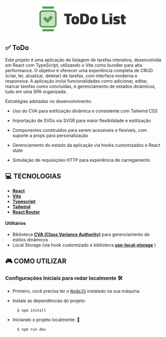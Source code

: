 <div align="center">

![Logo](./public/logo.svg)

</div>

## **✅ ToDo**

Este projeto é uma aplicação de listagem de tarefas interativa, desenvolvida em React com TypeScript, utilizando o Vite como bundler para alta performance. O objetivo é oferecer uma experiência completa de CRUD (criar, ler, atualizar, deletar) de tarefas, com interface moderna e responsiva. A aplicação inclui funcionalidades como adicionar, editar, marcar tarefas como concluídas, e gerenciamento de estados dinâmicos, tudo em uma SPA organizada.

Estratégias adotadas no desenvolvimento:

  - Uso do CVA para estilização dinâmica e consistente com Tailwind CSS

  - Importação de SVGs via SVGR para maior flexibilidade e estilização

  - Componentes construídos para serem acessíveis e flexíveis, com suporte a props para personalização

  - Gerenciamento do estado da aplicação via hooks customizados e React state

  - Simulação de requisições HTTP para experiência de carregamento



## **💻 TECNOLOGIAS**

- **[React][react]**
- **[Vite][vite]**
- **[Typescript][typescript]**
- **[Tailwind][tailwind]**
- **[React Router][react_router]**


#### **Utilitários**

- Biblioteca **[CVA (Class Variance Authority)][cva]** para gerenciamento de estilos dinâmicos
- Local Storage (via hook customizado e biblioteca **[use-local-storage][use-local-storage]** )


## **🎮 COMO UTILIZAR**

### **Configurações Iniciais para rodar localmente** 🛠️

- Primeiro, você precisa ter o <kbd>[NodeJS](https://nodejs.org/en/download/)</kbd> instalado na sua máquina.

- Instale as dependências do projeto:

  ```sh
    $ npm install
  ```

- Iniciando o projeto localmente: 🚀

  ```sh
    $ npm run dev
  ```


[react]: https://react.dev/
[typescript]: https://www.typescriptlang.org/
[tailwind]: https://tailwindcss.com/
[vite]: https://vite.dev/
[react_router]: https://reactrouter.com/
[cva]: https://cva.style/docs
[use-local-storage]: https://github.com/nas5w/use-local-storage
